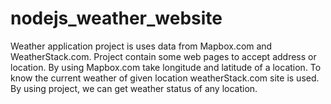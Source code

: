 # nodejs_weather_website
Weather application project is uses data from Mapbox.com and WeatherStack.com.
Project contain some web pages to accept address  or location. By using Mapbox.com take longitude and latitude of a location. 
To know the current weather of given location weatherStack.com site is used.
By using project, we can get weather status of any location.
